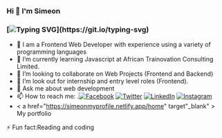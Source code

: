 ### Hi  👋 I'm  Simeon 

### [![Typing SVG](https://readme-typing-svg.herokuapp.com?font=comfortaa&color=016EEA&size=24&width=500&lines=Welcome+to+my+github;Aspiring+Full-Stack+Developer;and+Technopreneur!;Nice+to+meet+you...)](https://git.io/typing-svg)

- 🔭  I am a  Frontend Web Developer with experience using a variety of programming languages
- 🌱 I’m currently learning Javascript at African Trainovation Consulting Limited.
- 👯 I’m looking to collaborate on Web Projects (Frontend and Backend)
- 🤔 I’m look out for internship and entry level roles (Frontend).
- 💬 Ask me about web development
- 📫 How to reach me: .[![Facebook](https://img.shields.io/badge/Facebook-%231877F2.svg?&style=for-the-badge&logo=facebook&logoColor=white)](https://facebook.com/ojetolaolawale.simeon) [![Twitter](https://img.shields.io/badge/Twitter-%231DA1F2.svg?&style=for-the-badge&logo=twitter&logoColor=white)](https://twitter.com/@OjaySimeon) [![LinkedIn](https://img.shields.io/badge/LinkedIn-%230077B5.svg?&style=for-the-badge&logo=linkedin&logoColor=white)](https://www.linkedin.com/in/ojetola-simeon-6328111a4/) [![Instagram](https://img.shields.io/badge/Instagram-E4405F?style=for-the-badge&logo=instagram&logoColor=white)](https://instagram.com/o_jay_simeon)
- < a href="https://simeonmyprofile.netlify.app/home" target"_blank" > My portfolio </a>


⚡ Fun fact:Reading and coding
